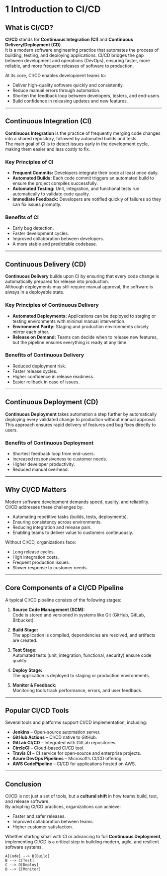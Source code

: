 # 1 Introduction to CI/CD

## What is CI/CD?

**CI/CD** stands for **Continuous Integration (CI)** and **Continuous Delivery/Deployment (CD)**.  
It is a modern software engineering practice that automates the process of building, testing, and deploying applications. CI/CD bridges the gap between development and operations (DevOps), ensuring faster, more reliable, and more frequent releases of software to production.

At its core, CI/CD enables development teams to:
- Deliver high-quality software quickly and consistently.
- Reduce manual errors through automation.
- Shorten the feedback loop between developers, testers, and end-users.
- Build confidence in releasing updates and new features.

---

## Continuous Integration (CI)

**Continuous Integration** is the practice of frequently merging code changes into a shared repository, followed by automated builds and tests.  
The main goal of CI is to detect issues early in the development cycle, making them easier and less costly to fix.

### Key Principles of CI
- **Frequent Commits:** Developers integrate their code at least once daily.
- **Automated Builds:** Each code commit triggers an automated build to ensure the project compiles successfully.
- **Automated Testing:** Unit, integration, and functional tests run automatically to validate code quality.
- **Immediate Feedback:** Developers are notified quickly of failures so they can fix issues promptly.

### Benefits of CI
- Early bug detection.
- Faster development cycles.
- Improved collaboration between developers.
- A more stable and predictable codebase.

---

## Continuous Delivery (CD)

**Continuous Delivery** builds upon CI by ensuring that every code change is automatically prepared for release into production.  
Although deployments may still require manual approval, the software is always in a deployable state.

### Key Principles of Continuous Delivery
- **Automated Deployments:** Applications can be deployed to staging or testing environments with minimal manual intervention.
- **Environment Parity:** Staging and production environments closely mirror each other.
- **Release on Demand:** Teams can decide when to release new features, but the pipeline ensures everything is ready at any time.

### Benefits of Continuous Delivery
- Reduced deployment risk.
- Faster release cycles.
- Higher confidence in release readiness.
- Easier rollback in case of issues.

---

## Continuous Deployment (CD)

**Continuous Deployment** takes automation a step further by automatically deploying every validated change to production without manual approval.  
This approach ensures rapid delivery of features and bug fixes directly to users.

### Benefits of Continuous Deployment
- Shortest feedback loop from end-users.
- Increased responsiveness to customer needs.
- Higher developer productivity.
- Reduced manual overhead.

---

## Why CI/CD Matters

Modern software development demands speed, quality, and reliability. CI/CD addresses these challenges by:
- Automating repetitive tasks (builds, tests, deployments).
- Ensuring consistency across environments.
- Reducing integration and release pain.
- Enabling teams to deliver value to customers continuously.

Without CI/CD, organizations face:
- Long release cycles.
- High integration costs.
- Frequent production issues.
- Slower response to customer needs.

---

## Core Components of a CI/CD Pipeline

A typical CI/CD pipeline consists of the following stages:

1. **Source Code Management (SCM):**  
   Code is stored and versioned in systems like Git (GitHub, GitLab, Bitbucket).

2. **Build Stage:**  
   The application is compiled, dependencies are resolved, and artifacts are created.

3. **Test Stage:**  
   Automated tests (unit, integration, functional, security) ensure code quality.

4. **Deploy Stage:**  
   The application is deployed to staging or production environments.

5. **Monitor & Feedback:**  
   Monitoring tools track performance, errors, and user feedback.

---

## Popular CI/CD Tools

Several tools and platforms support CI/CD implementation, including:
- **Jenkins** – Open-source automation server.
- **GitHub Actions** – CI/CD native to GitHub.
- **GitLab CI/CD** – Integrated with GitLab repositories.
- **CircleCI** – Cloud-based CI/CD tool.
- **Travis CI** – CI service for open-source and enterprise projects.
- **Azure DevOps Pipelines** – Microsoft’s CI/CD offering.
- **AWS CodePipeline** – CI/CD for applications hosted on AWS.

---

## Conclusion

CI/CD is not just a set of tools, but a **cultural shift** in how teams build, test, and release software.  
By adopting CI/CD practices, organizations can achieve:
- Faster and safer releases.
- Improved collaboration between teams.
- Higher customer satisfaction.

Whether starting small with CI or advancing to full **Continuous Deployment**, implementing CI/CD is a critical step in building modern, agile, and resilient software systems.

    A[Code] --> B[Build]
    B --> C[Test]
    C --> D[Deploy]
    D --> E[Monitor]

